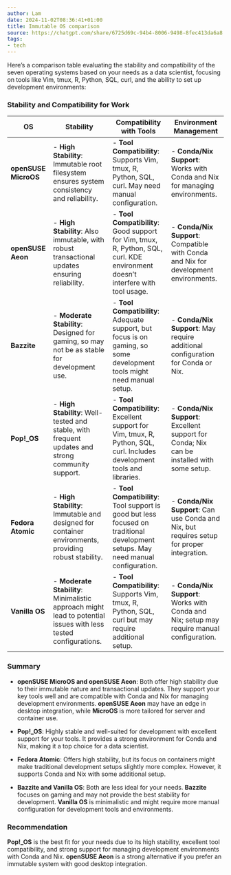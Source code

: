 ```yaml
---
author: Lam
date: 2024-11-02T08:36:41+01:00
title: Immutable OS comparison
source: https://chatgpt.com/share/6725d69c-94b4-8006-9498-8fec413da6a8
tags:
- tech
---
```


Here’s a comparison table evaluating the stability and compatibility of the seven operating systems based on your needs as a data scientist, focusing on tools like Vim, tmux, R, Python, SQL, curl, and the ability to set up development environments:

### Stability and Compatibility for Work

| OS                    | Stability                                           | Compatibility with Tools                                                | Environment Management                                 |
|-----------------------|-----------------------------------------------------|--------------------------------------------------------------------------|-------------------------------------------------------|
| **openSUSE MicroOS** | - **High Stability**: Immutable root filesystem ensures system consistency and reliability. | - **Tool Compatibility**: Supports Vim, tmux, R, Python, SQL, curl. May need manual configuration. | - **Conda/Nix Support**: Works with Conda and Nix for managing environments.                 |
| **openSUSE Aeon**    | - **High Stability**: Also immutable, with robust transactional updates ensuring reliability. | - **Tool Compatibility**: Good support for Vim, tmux, R, Python, SQL, curl. KDE environment doesn’t interfere with tool usage. | - **Conda/Nix Support**: Compatible with Conda and Nix for development environments.       |
| **Bazzite**          | - **Moderate Stability**: Designed for gaming, so may not be as stable for development use. | - **Tool Compatibility**: Adequate support, but focus is on gaming, so some development tools might need manual setup. | - **Conda/Nix Support**: May require additional configuration for Conda or Nix.              |
| **Pop!_OS**          | - **High Stability**: Well-tested and stable, with frequent updates and strong community support. | - **Tool Compatibility**: Excellent support for Vim, tmux, R, Python, SQL, curl. Includes development tools and libraries. | - **Conda/Nix Support**: Excellent support for Conda; Nix can be installed with some setup. |
| **Fedora Atomic**    | - **High Stability**: Immutable and designed for container environments, providing robust stability. | - **Tool Compatibility**: Tool support is good but less focused on traditional development setups. May need manual configuration. | - **Conda/Nix Support**: Can use Conda and Nix, but requires setup for proper integration. |
| **Vanilla OS**       | - **Moderate Stability**: Minimalistic approach might lead to potential issues with less tested configurations. | - **Tool Compatibility**: Supports Vim, tmux, R, Python, SQL, curl but may require additional setup. | - **Conda/Nix Support**: Works with Conda and Nix; setup may require manual configuration.  |

### Summary

- **openSUSE MicroOS and openSUSE Aeon**: Both offer high stability due to their immutable nature and transactional updates. They support your key tools well and are compatible with Conda and Nix for managing development environments. **openSUSE Aeon** may have an edge in desktop integration, while **MicroOS** is more tailored for server and container use.

- **Pop!_OS**: Highly stable and well-suited for development with excellent support for your tools. It provides a strong environment for Conda and Nix, making it a top choice for a data scientist.

- **Fedora Atomic**: Offers high stability, but its focus on containers might make traditional development setups slightly more complex. However, it supports Conda and Nix with some additional setup.

- **Bazzite and Vanilla OS**: Both are less ideal for your needs. **Bazzite** focuses on gaming and may not provide the best stability for development. **Vanilla OS** is minimalistic and might require more manual configuration for development tools and environments.

### Recommendation
**Pop!_OS** is the best fit for your needs due to its high stability, excellent tool compatibility, and strong support for managing development environments with Conda and Nix. **openSUSE Aeon** is a strong alternative if you prefer an immutable system with good desktop integration.

